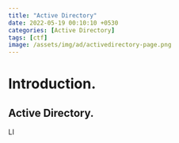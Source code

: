 ```yaml
---
title: "Active Directory"
date: 2022-05-19 00:10:10 +0530
categories: [Active Directory]
tags: [ctf]
image: /assets/img/ad/activedirectory-page.png
---
```


# Introduction.

## Active Directory.

LI